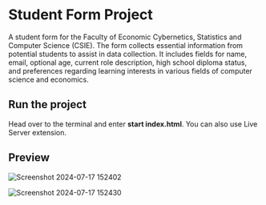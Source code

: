 # Student Form Project
A student form for the Faculty of Economic Cybernetics, Statistics and Computer Science (CSIE). The form collects essential information from potential students to assist in data collection. It includes fields for name, email, optional age, current role description, high school diploma status, and preferences regarding learning interests in various fields of computer science and economics.

## Run the project
Head over to the terminal and enter **start index.html**. You can also use Live Server extension.

## Preview
![Screenshot 2024-07-17 152402](https://github.com/user-attachments/assets/c79cf15b-20c6-4026-a219-d19e34845319)

![Screenshot 2024-07-17 152430](https://github.com/user-attachments/assets/2961d46d-69ef-4d81-9fd3-218804e33f20)
